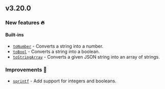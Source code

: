## v3.20.0

### New features :fire:

#### Built-ins

- [`toNumber`](/guides/built-ins#tonumber) - Converts a string into a number.
- [`toBool`](/guides/built-ins#tobool) - Converts a string into a boolean.
- [`toStringArray`](/guides/built-ins#tostringarray) - Converts a given JSON string into an array of strings.

### Improvements :rocket:

- [`sprintf`](/guides/built-ins#sprintf) - Add support for integers and booleans.
